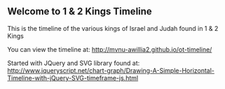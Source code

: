 ## Welcome to 1 & 2 Kings Timeline

This is the timeline of the various kings of Israel and Judah found in 1 & 2 Kings

You can view the timeline at: http://mvnu-awillia2.github.io/ot-timeline/

Started with JQuery and SVG library found at: http://www.jqueryscript.net/chart-graph/Drawing-A-Simple-Horizontal-Timeline-with-jQuery-SVG-timeframe-js.html
